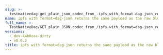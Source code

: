```yaml
---
slug: >-
  testnativedag-get_plain_json_codec_from_-ipfs_with_format-dag-json_returns_the_same_payload_as_the_raw_block
name: ipfs with format=dag-json returns the same payload as the raw block
full_name: >-
  TestNativeDag/GET_plain_JSON_codec_from_/ipfs_with_format=dag-json_returns_the_same_payload_as_the_raw_block
versions:
  - dev-44b0eaa-dirty
  - v0.0.2
title: ipfs with format=dag-json returns the same payload as the raw block
---
```



